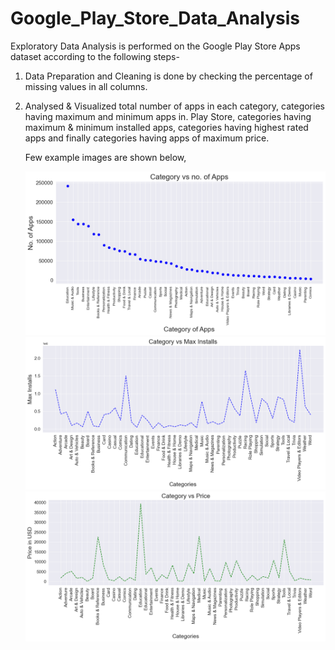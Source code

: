 # Google_Play_Store_Data_Analysis

Exploratory Data Analysis is performed on the Google Play Store Apps dataset according to the following steps-

1. Data Preparation and Cleaning is done by checking the percentage of missing values in all columns. 

2. Analysed & Visualized total number of apps in each category, categories having maximum and minimum apps in. Play Store, categories having maximum & minimum installed apps, categories having highest rated apps and finally categories having apps of maximum price.

   Few example images are shown below,

   ![Image of Photo](https://github.com/KrishangiKashyap/Google_Play_Store_Data_Analysis/blob/main/cate%20vs%20apps.png?width=30&height=3)
   ![Image of Photo](https://github.com/KrishangiKashyap/Google_Play_Store_Data_Analysis/blob/main/cate%20vs%20max%20instal.png?width=30&height=3)
   ![Image of Photo](https://github.com/KrishangiKashyap/Google_Play_Store_Data_Analysis/blob/main/cate%20vs%20price.png?width=30&height=3)
   
